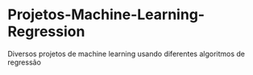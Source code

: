 # Projetos-Machine-Learning-Regression
 Diversos projetos de machine learning usando diferentes algoritmos de regressão
